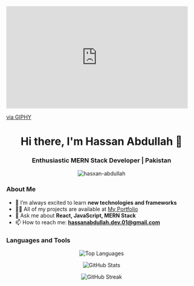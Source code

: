 <iframe src="https://giphy.com/embed/Rpl1sod1vCXK0L2SUN" width="480" height="270" frameBorder="0" class="giphy-embed" allowFullScreen></iframe><p><a href="https://giphy.com/gifs/hacker-sugartown-mayor-mel-Rpl1sod1vCXK0L2SUN">via GIPHY</a></p>
<h1 align="center">Hi there, I'm Hassan Abdullah 👋</h1>
<h3 align="center">Enthusiastic MERN Stack Developer | Pakistan</h3>

<p align="center"> 
  <img src="https://komarev.com/ghpvc/?username=hasxan-abdullah&label=Profile%20views&color=0e75b6&style=flat" alt="hasxan-abdullah" /> 
</p>

### About Me

- 🌱 I’m always excited to learn **new technologies and frameworks**
- 👨‍💻 All of my projects are available at [My Portfolio](https://hassanabdullah.netlify.app/)
- 💬 Ask me about **React, JavaScript, MERN Stack**
- 📫 How to reach me: **hassanabdullah.dev.01@gmail.com**


### Languages and Tools

<p align="center"> 
  <img src="https://github-readme-stats.vercel.app/api/top-langs/?username=hasxan-abdullah&layout=compact&theme=dark" alt="Top Languages" />
</p>

<p align="center"> 
  <img src="https://github-readme-stats.vercel.app/api?username=hasxan-abdullah&show_icons=true&theme=dark" alt="GitHub Stats" />
</p>

<p align="center"> 
  <img src="https://github-readme-streak-stats.herokuapp.com/?user=hasxan-abdullah&theme=dark" alt="GitHub Streak" />
</p>
